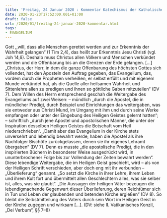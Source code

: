 ```yaml
---
title: 'Freitag, 24 Januar 2020 : Kommentar Katechismus der Katholischen Kirche'
date: 2020-01-23T17:52:00.001+01:00
draft: false
url: /2020/01/freitag-24-januar-2020-kommentar.html
tags: 
- EVANGELIUM
---
```


Gott ,,will, dass alle Menschen gerettet werden und zur Erkenntnis der Wahrheit gelangen“ (1 Tim 2,4), das heißt zur Erkenntnis Jesu Christi (vgl. Joh 14,6). Deshalb muss Christus allen Völkern und Menschen verkündet werden und die Offenbarung bis an die Grenzen der Erde gelangen. \[…\] „Christus, der Herr, in dem die ganze Offenbarung des höchsten Gottes sich vollendet, hat den Aposteln den Auftrag gegeben, das Evangelium, das, vordem durch die Propheten verheißen, er selbst erfüllt und mit eigenem Munde verkündet hat, als die Quelle aller heilsamen Wahrheit und Sittenlehre allen zu predigen und ihnen so göttliche Gaben mitzuteilen“ (DV 7). Dem Willen des Herrn entsprechend geschah die Weitergabe des Evangeliums auf zwei Weisen: – mündlich „durch die Apostel, die in mündlicher Predigt, durch Beispiel und Einrichtungen das weitergaben, was sie entweder aus Christi Mund, im Umgang mit ihm und durch seine Werke empfangen oder unter der Eingebung des Heiligen Geistes gelernt hatten“; – schriftlich „durch jene Apostel und apostolischen Männer, die unter der Inspiration desselben Heiligen Geistes die Botschaft vom Heil niederschrieben“. „Damit aber das Evangelium in der Kirche stets unversehrt und lebendig bewahrt werde, haben die Apostel als ihre Nachfolger Bischöfe zurückgelassen, denen sie ihr eigenes Lehramt übergaben“ (DV 7). Denn es musste „die apostolische Predigt, die in den inspirierten Büchern in besonderer Weise ausgedrückt wird, in ununterbrochener Folge bis zur Vollendung der Zeiten bewahrt werden“. Diese lebendige Weitergabe, die im Heiligen Geist geschieht, wird – als von der Heiligen Schrift verschieden, aber doch eng mit ihr verbunden – „Überlieferung“ genannt. „So setzt die Kirche in ihrer Lehre, ihrem Leben und ihrem Kult fort und übermittelt allen Geschlechtern alles, was sie selber ist, alles, was sie glaubt“. „Die Aussagen der heiligen Väter bezeugen die lebendigmachende Gegenwart dieser Überlieferung, deren Reichtümer sich in Tun und Leben der glaubenden und betenden Kirche ergießen“ (DV 8). So bleibt die Selbstmitteilung des Vaters durch sein Wort im Heiligen Geist in der Kirche zugegen und wirksam \[…\]. (DV: siehe II. Vatikanisches Konzil, „Dei Verbum“, §§ 7–8)